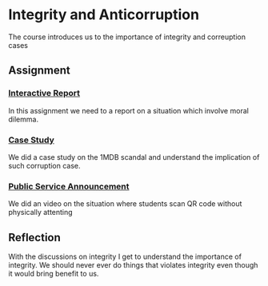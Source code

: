 # Integrity and Anticorruption
The course introduces us to the importance of integrity and correuption cases

## Assignment
### [Interactive Report](https://github.com/Yuylam/semester-1/blob/30b311baa82d53ddb1ad731aabe0e5358f27e663/integrity-and-anticorruption/Laporan%20Interaktif%20LAM%20YOKE%20YU%20A23CS0233.pdf)
In this assignment we need to a report on a situation which involve moral dilemma.

### [Case Study](https://github.com/Yuylam/semester-1/blob/e62dbd40d39f5de0bc7ec9c31a445c18753814a9/integrity-and-anticorruption/Kes%20Kajian%20GUI%20KAH%20SIN%20LAM%20YOKE%20YU%20TAN%20YI%20YA.pdf)
We did a case study on the 1MDB scandal and understand the implication of such corruption case.

### [Public Service Announcement](https://youtu.be/9f3xfwfiwjE?si=FGtdyL3z_EirNvwW)
We did an video on the situation where students scan QR code without physically attenting

## Reflection
With the discussions on integrity I get to understand the importance of integrity. We should never ever do things that violates integrity even though it would bring benefit to us.
